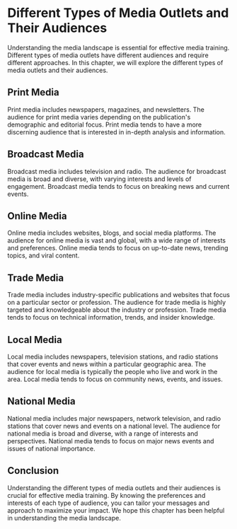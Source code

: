 Different Types of Media Outlets and Their Audiences
==================================================================================================

Understanding the media landscape is essential for effective media training. Different types of media outlets have different audiences and require different approaches. In this chapter, we will explore the different types of media outlets and their audiences.

Print Media
-----------

Print media includes newspapers, magazines, and newsletters. The audience for print media varies depending on the publication's demographic and editorial focus. Print media tends to have a more discerning audience that is interested in in-depth analysis and information.

Broadcast Media
---------------

Broadcast media includes television and radio. The audience for broadcast media is broad and diverse, with varying interests and levels of engagement. Broadcast media tends to focus on breaking news and current events.

Online Media
------------

Online media includes websites, blogs, and social media platforms. The audience for online media is vast and global, with a wide range of interests and preferences. Online media tends to focus on up-to-date news, trending topics, and viral content.

Trade Media
-----------

Trade media includes industry-specific publications and websites that focus on a particular sector or profession. The audience for trade media is highly targeted and knowledgeable about the industry or profession. Trade media tends to focus on technical information, trends, and insider knowledge.

Local Media
-----------

Local media includes newspapers, television stations, and radio stations that cover events and news within a particular geographic area. The audience for local media is typically the people who live and work in the area. Local media tends to focus on community news, events, and issues.

National Media
--------------

National media includes major newspapers, network television, and radio stations that cover news and events on a national level. The audience for national media is broad and diverse, with a range of interests and perspectives. National media tends to focus on major news events and issues of national importance.

Conclusion
----------

Understanding the different types of media outlets and their audiences is crucial for effective media training. By knowing the preferences and interests of each type of audience, you can tailor your messages and approach to maximize your impact. We hope this chapter has been helpful in understanding the media landscape.
